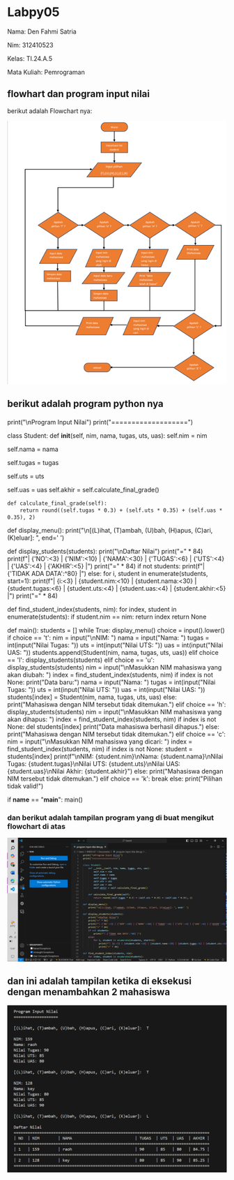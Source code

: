 # Labpy05
Nama: Den Fahmi Satria <p>
Nim: 312410523 <p>
Kelas: TI.24.A.5 <p>
Mata Kuliah: Pemrograman <p>
## flowhart dan program input nilai
berikut adalah Flowchart nya: <p>
![gambar1](k5.PNG) 
## berikut adalah program python nya <p>
print("\nProgram Input Nilai")
print("===================")

class Student:
    def __init__(self, nim, nama, tugas, uts, uas):
        self.nim = nim  <p>
        self.nama = nama <p>
        self.tugas = tugas <p>
        self.uts = uts <p>
        self.uas = uas
        self.akhir = self.calculate_final_grade()

    def calculate_final_grade(self):
        return round((self.tugas * 0.3) + (self.uts * 0.35) + (self.uas * 0.35), 2)

def display_menu():
    print("\n[(L)ihat, (T)ambah, (U)bah, (H)apus, (C)ari, (K)eluar]: ", end=' ')

def display_students(students):
    print("\nDaftar Nilai")
    print("=" * 84)
    print(f"| {'NO':<3} | {'NIM':<10} | {'NAMA':<30} | {'TUGAS':<6} | {'UTS':<4} | {'UAS':<4} | {'AKHIR':<5} |")
    print("=" * 84)
    if not students:
        print(f"| {'TIDAK ADA DATA':^80} |")
    else:
        for i, student in enumerate(students, start=1):
            print(f"| {i:<3} | {student.nim:<10} | {student.nama:<30} | {student.tugas:<6} | {student.uts:<4} | {student.uas:<4} | {student.akhir:<5} |")
            print("=" * 84)

def find_student_index(students, nim):
    for index, student in enumerate(students):
        if student.nim == nim:
            return index
    return None

def main():
    students = []
    while True:
        display_menu()
        choice = input().lower()
        if choice == 't':
            nim = input("\nNIM: ")
            nama = input("Nama: ")
            tugas = int(input("Nilai Tugas: "))
            uts = int(input("Nilai UTS: "))
            uas = int(input("Nilai UAS: "))
            students.append(Student(nim, nama, tugas, uts, uas))
        elif choice == 'l':
            display_students(students)
        elif choice == 'u':
            display_students(students)
            nim = input("\nMasukkan NIM mahasiswa yang akan diubah: ")
            index = find_student_index(students, nim)
            if index is not None:
                print("Data baru:")
                nama = input("Nama: ")
                tugas = int(input("Nilai Tugas: "))
                uts = int(input("Nilai UTS: "))
                uas = int(input("Nilai UAS: "))
                students[index] = Student(nim, nama, tugas, uts, uas)
            else:
                print("Mahasiswa dengan NIM tersebut tidak ditemukan.")
        elif choice == 'h':
            display_students(students)
            nim = input("\nMasukkan NIM mahasiswa yang akan dihapus: ")
            index = find_student_index(students, nim)
            if index is not None:
                del students[index]
                print("Data mahasiswa berhasil dihapus.")
            else:
                print("Mahasiswa dengan NIM tersebut tidak ditemukan.")
        elif choice == 'c':
            nim = input("\nMasukkan NIM mahasiswa yang dicari: ")
            index = find_student_index(students, nim)
            if index is not None:
                student = students[index]
                print(f"\nNIM: {student.nim}\nNama: {student.nama}\nNilai Tugas: {student.tugas}\nNilai UTS: {student.uts}\nNilai UAS: {student.uas}\nNilai Akhir: {student.akhir}")
            else:
                print("Mahasiswa dengan NIM tersebut tidak ditemukan.")
        elif choice == 'k':
            break
        else:
            print("Pilihan tidak valid!")

if __name__ == "__main__":
    main()

### dan berikut adalah tampilan program yang di buat mengikut flowchart di atas <p>
![gambar3](K4.PNG)
## dan ini adalah tampilan ketika di eksekusi dengan menambahkan 2 mahasiswa
![gambar3](K1.PNG)
